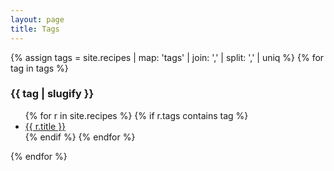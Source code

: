 ```yaml
---
layout: page
title: Tags
---
```

{% assign tags =  site.recipes | map: 'tags' | join: ','  | split: ',' | uniq %}
{% for tag in tags %}
  <h3>{{ tag | slugify }}</h3>
  <ul>
  {% for r in site.recipes %}
    {% if r.tags contains tag %}
    <li><a href="{{ site.baseurl }}{{ r.url }}">{{ r.title }}</a></li>
    {% endif %}
  {% endfor %}
  </ul>
{% endfor %}
